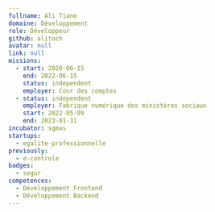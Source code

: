 ```yaml
---
fullname: Ali Tiane
domaine: Développement
role: Développeur
github: alitoch
avatar: null
link: null
missions:
  - start: 2020-06-15
    end: 2022-06-15
    status: independent
    employer: Cour des comptes
  - status: independent
    employer: Fabrique numérique des ministères sociaux
    start: 2022-05-09
    end: 2023-01-31
incubator: sgmas
startups:
  - egalite-professionnelle
previously:
  - e-controle
badges:
  - segur
competences:
  - Développement Frontend
  - Développement Backend
---
```

